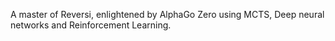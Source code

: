 A master of Reversi, enlightened by AlphaGo Zero using MCTS, Deep neural networks and Reinforcement Learning.
